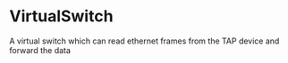 # VirtualSwitch
A virtual switch which can read ethernet frames from the TAP device and forward the data
